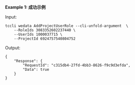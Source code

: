 **Example 1: 成功示例**



Input: 

```
tccli wedata AddProjectUserRole --cli-unfold-argument  \
    --RoleIds 3083352602237440 \
    --UserIds 1000037715 \
    --ProjectId 6924757540804752
```

Output: 
```
{
    "Response": {
        "RequestId": "c315db4-27fd-4bb3-8626-f9c9d3efda",
        "Data": true
    }
}
```

